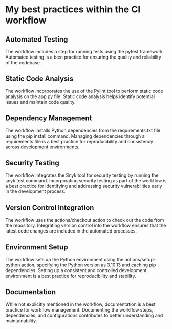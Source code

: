# My best practices within the CI workflow

## Automated Testing

The workflow includes a step for running tests using the pytest framework. Automated testing is a best practice for ensuring the quality and reliability of the codebase.

## Static Code Analysis

The workflow incorporates the use of the Pylint tool to perform static code analysis on the app.py file. Static code analysis helps identify potential issues and maintain code quality.

## Dependency Management

The workflow installs Python dependencies from the requirements.txt file using the pip install command. Managing dependencies through a requirements file is a best practice for reproducibility and consistency across development environments.

## Security Testing

The workflow integrates the Snyk tool for security testing by running the snyk test command. Incorporating security testing as part of the workflow is a best practice for identifying and addressing security vulnerabilities early in the development process.

## Version Control Integration

The workflow uses the actions/checkout action to check out the code from the repository. Integrating version control into the workflow ensures that the latest code changes are included in the automated processes.

## Environment Setup

The workflow sets up the Python environment using the actions/setup-python action, specifying the Python version as 3.10.13 and caching pip dependencies. Setting up a consistent and controlled development environment is a best practice for reproducibility and stability.

## Documentation

While not explicitly mentioned in the workflow, documentation is a best practice for workflow management. Documenting the workflow steps, dependencies, and configurations contributes to better understanding and maintainability.
